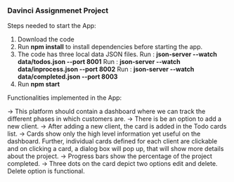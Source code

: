 ### Davinci Assignmenet Project

Steps needed to start the App:
1) Download the code
2) Run **npm install** to install dependencies before starting the app.
3) The code has three local data JSON files.
  Run : **json-server --watch data/todos.json --port 8001**
  Run : **json-server --watch data/inprocess.json --port 8002**
  Run : **json-server --watch data/completed.json --port 8003**
4) Run **npm start**

Functionalities implemented in the App:

-> This platform should contain a dashboard where we can track the different phases in which customers are.
-> There is be an option to add a new client.
-> After adding a new client, the card is added in the Todo cards list.
-> Cards show only the high level information yet useful on the dashboard.
Further, individual cards defined for each client are clickable and on clicking a card, a dialog box will pop up, that  will show more details about the project.
-> Progress bars show the percentage of the project completed.
-> Three dots on the card depict two options edit and delete. Delete option is functional.


